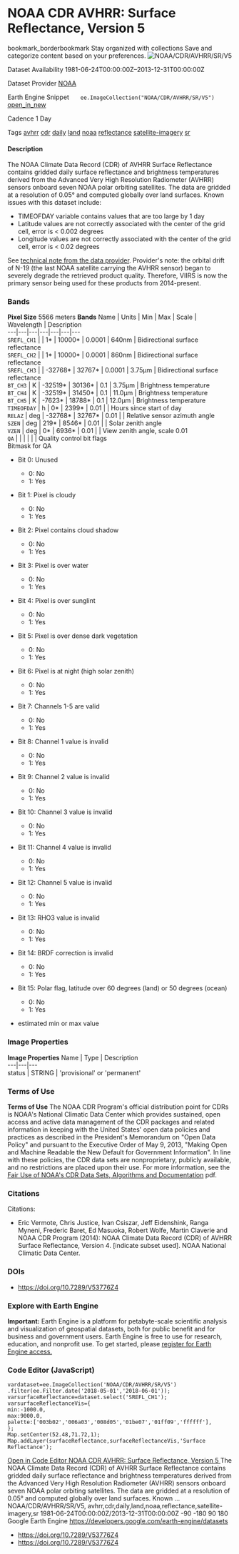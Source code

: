  
#  NOAA CDR AVHRR: Surface Reflectance, Version 5 
bookmark_borderbookmark Stay organized with collections  Save and categorize content based on your preferences. 
![NOAA/CDR/AVHRR/SR/V5](https://developers.google.com/earth-engine/datasets/images/NOAA/NOAA_CDR_AVHRR_SR_V5_sample.png) 

Dataset Availability
    1981-06-24T00:00:00Z–2013-12-31T00:00:00Z 

Dataset Provider
     [ NOAA ](https://www.ncdc.noaa.gov/cdr/terrestrial/avhrr-surface-reflectance) 

Earth Engine Snippet
     `    ee.ImageCollection("NOAA/CDR/AVHRR/SR/V5")   ` [ open_in_new ](https://code.earthengine.google.com/?scriptPath=Examples:Datasets/NOAA/NOAA_CDR_AVHRR_SR_V5) 

Cadence
    1 Day 

Tags
     [avhrr](https://developers.google.com/earth-engine/datasets/tags/avhrr) [cdr](https://developers.google.com/earth-engine/datasets/tags/cdr) [daily](https://developers.google.com/earth-engine/datasets/tags/daily) [land](https://developers.google.com/earth-engine/datasets/tags/land) [noaa](https://developers.google.com/earth-engine/datasets/tags/noaa) [reflectance](https://developers.google.com/earth-engine/datasets/tags/reflectance) [satellite-imagery](https://developers.google.com/earth-engine/datasets/tags/satellite-imagery) [sr](https://developers.google.com/earth-engine/datasets/tags/sr)
#### Description
The NOAA Climate Data Record (CDR) of AVHRR Surface Reflectance contains gridded daily surface reflectance and brightness temperatures derived from the Advanced Very High Resolution Radiometer (AVHRR) sensors onboard seven NOAA polar orbiting satellites. The data are gridded at a resolution of 0.05° and computed globally over land surfaces.
Known issues with this dataset include:
  * TIMEOFDAY variable contains values that are too large by 1 day
  * Latitude values are not correctly associated with the center of the grid cell, error is < 0.002 degrees
  * Longitude values are not correctly associated with the center of the grid cell, error is < 0.02 degrees


See [technical note from the data provider](https://www.ncei.noaa.gov/pub/data/sds/cdr/CDRs/Surface_Reflectance/AVHRR/AlgorithmDescriptionAVHRR_01B-20a.pdf).
Provider's note: the orbital drift of N-19 (the last NOAA satellite carrying the AVHRR sensor) began to severely degrade the retrieved product quality. Therefore, VIIRS is now the primary sensor being used for these products from 2014-present.
### Bands
**Pixel Size** 5566 meters 
**Bands**
Name | Units | Min | Max | Scale | Wavelength | Description  
---|---|---|---|---|---|---  
`SREFL_CH1` |  |  1*  |  10000*  | 0.0001 | 640nm | Bidirectional surface reflectance  
`SREFL_CH2` |  |  1*  |  10000*  | 0.0001 | 860nm | Bidirectional surface reflectance  
`SREFL_CH3` |  |  -32768*  |  32767*  | 0.0001 | 3.75µm | Bidirectional surface reflectance  
`BT_CH3` | K |  -32519*  |  30136*  | 0.1 | 3.75µm | Brightness temperature  
`BT_CH4` | K |  -32519*  |  31450*  | 0.1 | 11.0µm | Brightness temperature  
`BT_CH5` | K |  -7623*  |  18788*  | 0.1 | 12.0µm | Brightness temperature  
`TIMEOFDAY` | h |  0*  |  2399*  | 0.01 |  | Hours since start of day  
`RELAZ` | deg |  -32768*  |  32767*  | 0.01 |  | Relative sensor azimuth angle  
`SZEN` | deg |  219*  |  8546*  | 0.01 |  | Solar zenith angle  
`VZEN` | deg |  0*  |  6936*  | 0.01 |  | View zenith angle, scale 0.01  
`QA` |  |  |  |  |  | Quality control bit flags  
Bitmask for QA
  * Bit 0: Unused 
    * 0: No
    * 1: Yes
  * Bit 1: Pixel is cloudy 
    * 0: No
    * 1: Yes
  * Bit 2: Pixel contains cloud shadow 
    * 0: No
    * 1: Yes
  * Bit 3: Pixel is over water 
    * 0: No
    * 1: Yes
  * Bit 4: Pixel is over sunglint 
    * 0: No
    * 1: Yes
  * Bit 5: Pixel is over dense dark vegetation 
    * 0: No
    * 1: Yes
  * Bit 6: Pixel is at night (high solar zenith) 
    * 0: No
    * 1: Yes
  * Bit 7: Channels 1-5 are valid 
    * 0: No
    * 1: Yes
  * Bit 8: Channel 1 value is invalid 
    * 0: No
    * 1: Yes
  * Bit 9: Channel 2 value is invalid 
    * 0: No
    * 1: Yes
  * Bit 10: Channel 3 value is invalid 
    * 0: No
    * 1: Yes
  * Bit 11: Channel 4 value is invalid 
    * 0: No
    * 1: Yes
  * Bit 12: Channel 5 value is invalid 
    * 0: No
    * 1: Yes
  * Bit 13: RHO3 value is invalid 
    * 0: No
    * 1: Yes
  * Bit 14: BRDF correction is invalid 
    * 0: No
    * 1: Yes
  * Bit 15: Polar flag, latitude over 60 degrees (land) or 50 degrees (ocean) 
    * 0: No
    * 1: Yes

  
* estimated min or max value 
### Image Properties
**Image Properties**
Name | Type | Description  
---|---|---  
status | STRING | 'provisional' or 'permanent'  
### Terms of Use
**Terms of Use**
The NOAA CDR Program's official distribution point for CDRs is NOAA's National Climatic Data Center which provides sustained, open access and active data management of the CDR packages and related information in keeping with the United States' open data policies and practices as described in the President's Memorandum on "Open Data Policy" and pursuant to the Executive Order of May 9, 2013, "Making Open and Machine Readable the New Default for Government Information". In line with these policies, the CDR data sets are nonproprietary, publicly available, and no restrictions are placed upon their use. For more information, see the [Fair Use of NOAA's CDR Data Sets, Algorithms and Documentation](https://www1.ncdc.noaa.gov/pub/data/sds/cdr/CDRs/Aerosol_Optical_Thickness/UseAgreement_01B-04.pdf) pdf.
### Citations
Citations:
  * Eric Vermote, Chris Justice, Ivan Csiszar, Jeff Eidenshink, Ranga Myneni, Frederic Baret, Ed Masuoka, Robert Wolfe, Martin Claverie and NOAA CDR Program (2014): NOAA Climate Data Record (CDR) of AVHRR Surface Reflectance, Version 4. [indicate subset used]. NOAA National Climatic Data Center.


### DOIs
  * [ https://doi.org/10.7289/V53776Z4 ](https://doi.org/10.7289/V53776Z4)


### Explore with Earth Engine
**Important:** Earth Engine is a platform for petabyte-scale scientific analysis and visualization of geospatial datasets, both for public benefit and for business and government users. Earth Engine is free to use for research, education, and nonprofit use. To get started, please [register for Earth Engine access.](https://console.cloud.google.com/earth-engine)
### Code Editor (JavaScript)
```
vardataset=ee.ImageCollection('NOAA/CDR/AVHRR/SR/V5')
.filter(ee.Filter.date('2018-05-01','2018-06-01'));
varsurfaceReflectance=dataset.select('SREFL_CH1');
varsurfaceReflectanceVis={
min:-1000.0,
max:9000.0,
palette:['003b02','006a03','008d05','01be07','01ff09','ffffff'],
};
Map.setCenter(52.48,71.72,1);
Map.addLayer(surfaceReflectance,surfaceReflectanceVis,'Surface Reflectance');
```
[ Open in Code Editor ](https://code.earthengine.google.com/?scriptPath=Examples:Datasets/NOAA/NOAA_CDR_AVHRR_SR_V5)
[ NOAA CDR AVHRR: Surface Reflectance, Version 5 ](https://developers.google.com/earth-engine/datasets/catalog/NOAA_CDR_AVHRR_SR_V5)
The NOAA Climate Data Record (CDR) of AVHRR Surface Reflectance contains gridded daily surface reflectance and brightness temperatures derived from the Advanced Very High Resolution Radiometer (AVHRR) sensors onboard seven NOAA polar orbiting satellites. The data are gridded at a resolution of 0.05° and computed globally over land surfaces. Known …
NOAA/CDR/AVHRR/SR/V5, avhrr,cdr,daily,land,noaa,reflectance,satellite-imagery,sr 
1981-06-24T00:00:00Z/2013-12-31T00:00:00Z
-90 -180 90 180 
Google Earth Engine
https://developers.google.com/earth-engine/datasets
  * [ https://doi.org/10.7289/V53776Z4 ](https://doi.org/https://www.ncdc.noaa.gov/cdr/terrestrial/avhrr-surface-reflectance)
  * [ https://doi.org/10.7289/V53776Z4 ](https://doi.org/https://developers.google.com/earth-engine/datasets/catalog/NOAA_CDR_AVHRR_SR_V5)


